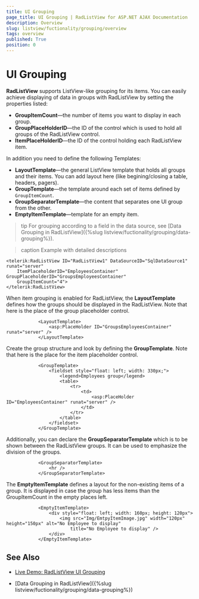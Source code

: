 ```yaml
---
title: UI Grouping
page_title: UI Grouping | RadListView for ASP.NET AJAX Documentation
description: Overview
slug: listview/fuctionality/grouping/overview
tags: overview
published: True
position: 0
---
```


# UI Grouping


**RadListView** supports ListView-like grouping for its items. You can easily achieve displaying of data in groups with RadListView by setting the properties listed:

* **GroupItemCount**—the number of items you want to display in each group.
* **GroupPlaceHolderID**—the ID of the control which is used to hold all groups of the RadListView control.
* **ItemPlaceHolderID**—the ID of the control holding each RadListView item.

In addition you need to define the following Templates:

* **LayoutTemplate**—the general ListView template that holds all groups and their items. You can add layout here (like begining/closing a table, headers, pagers).
* **GroupTemplate**—the template around each set of items defined by `GroupItemCount`.
* **GroupSeparatorTemplate**—the content that separates one UI group from the other.
* **EmptyItemTemplate**—template for an empty item.

>tip For grouping according to a field in the data source, see [Data Grouping in RadListView]({%slug listview/fuctionality/grouping/data-grouping%}).


>caption Example with detailed descriptions

````ASP.NET
<telerik:RadListView ID="RadListView1" DataSourceID="SqlDataSource1" runat="server"
    ItemPlaceholderID="EmployeesContainer" GroupPlaceholderID="GroupsEmployeesContainer"
    GroupItemCount="4">
</telerik:RadListView>
````





When item grouping is enabled for RadListView, the **LayoutTemplate** defines how the groups should be displayed in the RadListView. Note that here is the place of the group placeholder control.

````ASP.NET
	        <LayoutTemplate>
	            <asp:PlaceHolder ID="GroupsEmployeesContainer" runat="server" />
	        </LayoutTemplate>
````





Create the group structure and look by defining the **GroupTemplate**. Note that here is the place for the item placeholder control.

````ASP.NET
	        <GroupTemplate>
	            <fieldset style="float: left; width: 330px;">
	                <legend>Employees group</legend>
	                <table>
	                    <tr>
	                        <td>
	                            <asp:PlaceHolder ID="EmployeesContainer" runat="server" />
	                        </td>
	                    </tr>
	                </table>
	            </fieldset>
	        </GroupTemplate>
````





Additionally, you can declare the **GroupSeparatorTemplate** which is to be shown between the RadListView groups. It can be used to emphasize the division of the groups.

````ASP.NET
	        <GroupSeparatorTemplate>
	            <hr />
	        </GroupSeparatorTemplate>
````





The **EmptyItemTemplate** defines a layout for the non-existing items of a group. It is displayed in case the group has less items than the GroupItemCount in the empty places left.

````ASP.NET
	        <EmptyItemTemplate>
	            <div style="float: left; width: 160px; height: 120px">
	                <img src="Img/EmtpyItemImage.jpg" width="120px" height="150px" alt="No Employee to display"
	                    title="No Employee to display" />
	            </div>
	        </EmptyItemTemplate>
````





## See Also

* [Live Demo: RadListView UI Grouping](http://demos.telerik.com/aspnet-ajax/listview/examples/grouping/defaultcs.aspx)

* [Data Grouping in RadListView]({%slug listview/fuctionality/grouping/data-grouping%})

